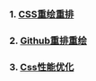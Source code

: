### 1. [CSS重绘重排](http://caibaojian.com/css-reflow-repaint.html)
### 2. [Github重排重绘](https://github.com/wangning0/Autumn_Ning_Blog/blob/master/blogs/10-27/reflow%26repaint.md)
### 3. [Css性能优化](https://segmentfault.com/a/1190000007336987?utm_source=caibaojian.com)
